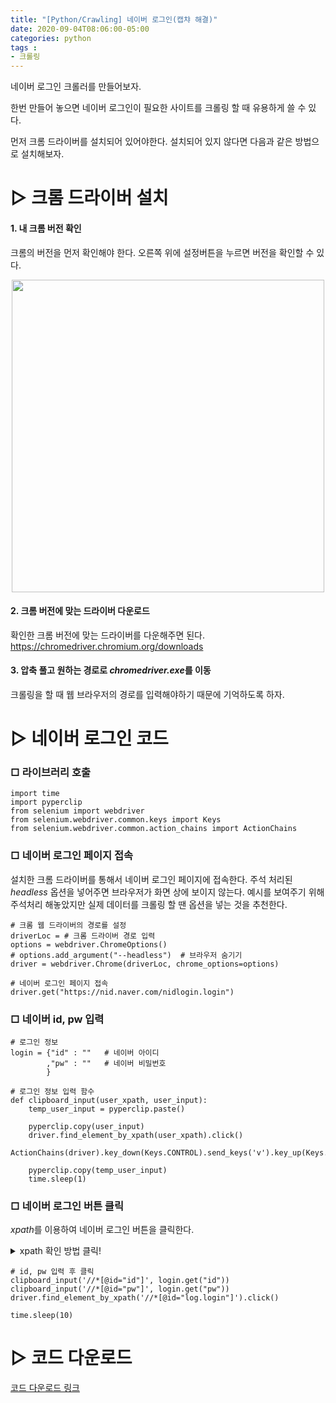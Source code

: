 ```yaml
---
title: "[Python/Crawling] 네이버 로그인(캡챠 해결)"
date: 2020-09-04T08:06:00-05:00
categories: python
tags :
- 크롤링
---
```


네이버 로그인 크롤러를 만들어보자.

한번 만들어 놓으면 네이버 로그인이 필요한 사이트를 크롤링 할 때 유용하게 쓸 수 있다. 

먼저 크롬 드라이버를 설치되어 있어야한다. 설치되어 있지 않다면 다음과 같은 방법으로 설치해보자.

# ▷ 크롬 드라이버 설치
#### 1. 내 크롬 버전 확인    
크롬의 버전을 먼저 확인해야 한다. 오른쪽 위에 설정버튼을 누르면 버전을 확인할 수 있다.
<p align="center">
        <img src="https://raw.githubusercontent.com/riverKangg/riverkangg.github.io/master/_posts/image/2020-09-04-crawling-크롬드라이버확인.png" width=500>
</p>

#### 2. 크롬 버전에 맞는 드라이버 다운로드    
확인한 크롬 버전에 맞는 드라이버를 다운해주면 된다.   
<https://chromedriver.chromium.org/downloads>

#### 3. 압축 풀고 원하는 경로로 *chromedriver.exe*를 이동   
크롤링을 할 때 웹 브라우저의 경로를 입력해야하기 때문에 기억하도록 하자.


# ▷ 네이버 로그인 코드
### □ 라이브러리 호출
```
import time
import pyperclip
from selenium import webdriver
from selenium.webdriver.common.keys import Keys
from selenium.webdriver.common.action_chains import ActionChains
```
### □ 네이버 로그인 페이지 접속
설치한 크롬 드라이버를 통해서 네이버 로그인 페이지에 접속한다. 주석 처리된 *headless* 옵션을 넣어주면 브라우저가 화면 상에 보이지 않는다. 예시를 보여주기 위해 주석처리 해놓았지만 실제 데이터를 크롤링 할 땐 옵션을 넣는 것을 추천한다.
```
# 크롬 웹 드라이버의 경로를 설정
driverLoc = # 크롬 드라이버 경로 입력
options = webdriver.ChromeOptions()
# options.add_argument("--headless")  # 브라우저 숨기기
driver = webdriver.Chrome(driverLoc, chrome_options=options)

# 네이버 로그인 페이지 접속
driver.get("https://nid.naver.com/nidlogin.login")
```

### □ 네이버 id, pw 입력
```
# 로그인 정보
login = {"id" : ""   # 네이버 아이디
        ,"pw" : ""   # 네이버 비밀번호
        }

# 로그인 정보 입력 함수
def clipboard_input(user_xpath, user_input):
    temp_user_input = pyperclip.paste()

    pyperclip.copy(user_input)
    driver.find_element_by_xpath(user_xpath).click()
    ActionChains(driver).key_down(Keys.CONTROL).send_keys('v').key_up(Keys.CONTROL).perform()

    pyperclip.copy(temp_user_input)
    time.sleep(1)
```

### □ 네이버 로그인 버튼 클릭
*xpath*를 이용하여 네이버 로그인 버튼을 클릭한다.

<details markdown="1">
<summary>xpath 확인 방법 클릭!</summary>
<hr>
크롬에서 ```F12```를 누르면 다음과 같은 화면을 볼 수 있다.  

<p align="center">
        <img src="https://raw.githubusercontent.com/riverKangg/riverkangg.github.io/master/_posts/image/2020-09-04-crawling-1naverLogin-fig2.png" width=900>
</p>

1. 페이지 구성요소를 확인할 수 있는 도구를 선택한다.

2. 클릭하고 싶은 요소을 누른다.     

3. 클릭하고 싶은 요소에 대한 html에서 마우스 우클릭해서 다음과 같이 xpath를 복사할 수 있다.     

<p align="center">
        <img src="https://raw.githubusercontent.com/riverKangg/riverkangg.github.io/master/_posts/image/2020-09-04-crawling-1naverLogin-fig3.png" width=400>
</p>
<hr>
</details>



```
# id, pw 입력 후 클릭
clipboard_input('//*[@id="id"]', login.get("id"))
clipboard_input('//*[@id="pw"]', login.get("pw"))
driver.find_element_by_xpath('//*[@id="log.login"]').click()

time.sleep(10)
```

# ▷ 코드 다운로드
[코드 다운로드 링크](https://github.com/riverKangg/riverkangg.github.io/blob/master/code/2020-09-04-crawling-1login.py/)
